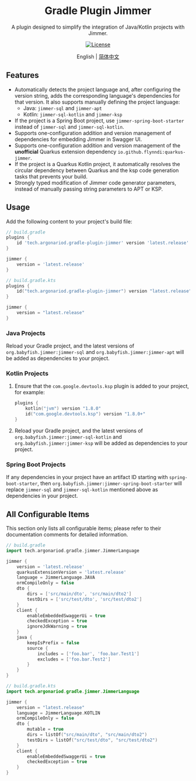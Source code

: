<h1 align="center">Gradle Plugin Jimmer</h1>

<p align="center">A plugin designed to simplify the integration of Java/Kotlin projects with Jimmer.</p>

<div align="center">
<a href="LICENSE"> 
    <img src="https://img.shields.io/github/license/ArgonarioD/gradle-plugin-jimmer" alt="License">
</a>
</div>

<p align="center">
English | <a href="README_zh_CN.md">简体中文</a>
</p>

## Features

- Automatically detects the project language and, after configuring the version string, adds the corresponding language's dependencies for that version. It also supports manually defining the project language:
    - Java: `jimmer-sql` and `jimmer-apt`
    - Kotlin: `jimmer-sql-kotlin` and `jimmer-ksp`
- If the project is a Spring Boot project, use `jimmer-spring-boot-starter` instead of `jimmer-sql` and `jimmer-sql-kotlin`.
- Supports one-configuration addition and version management of dependencies for embedding Jimmer in Swagger UI.
- Supports one-configuration addition and version management of the **unofficial** Quarkus extension dependency `io.github.flynndi:quarkus-jimmer`.
- If the project is a Quarkus Kotlin project, it automatically resolves the circular dependency between Quarkus and the ksp code generation tasks that prevents your build.
- Strongly typed modification of Jimmer code generator parameters, instead of manually passing string parameters to APT or KSP.

## Usage

Add the following content to your project's build file:

```groovy
// build.gradle
plugins {
    id 'tech.argonariod.gradle-plugin-jimmer' version 'latest.release'
}

jimmer {
    version = 'latest.release'
}
```

```kotlin
// build.gradle.kts
plugins {
    id("tech.argonariod.gradle-plugin-jimmer") version "latest.release"
}

jimmer {
    version = "latest.release"
}
```

### Java Projects

Reload your Gradle project, and the latest versions of `org.babyfish.jimmer:jimmer-sql` and `org.babyfish.jimmer:jimmer-apt` will be added as dependencies to your project.

### Kotlin Projects

1. Ensure that the `com.google.devtools.ksp` plugin is added to your project, for example:
    ```kotlin
    plugins {
        kotlin("jvm") version "1.8.0"
        id("com.google.devtools.ksp") version "1.8.0+"
    }
    ```
2. Reload your Gradle project, and the latest versions of `org.babyfish.jimmer:jimmer-sql-kotlin` and `org.babyfish.jimmer:jimmer-ksp` will be added as dependencies to your project.

### Spring Boot Projects

If any dependencies in your project have an artifact ID starting with `spring-boot-starter`, then `org.babyfish.jimmer:jimmer-spring-boot-starter` will replace `jimmer-sql` and `jimmer-sql-kotlin` mentioned above as dependencies in your project.

## All Configurable Items

This section only lists all configurable items; please refer to their documentation comments for detailed information.

```groovy
// build.gradle
import tech.argonariod.gradle.jimmer.JimmerLanguage

jimmer {
    version = 'latest.release'
    quarkusExtensionVersion = 'latest.release'
    language = JimmerLanguage.JAVA
    ormCompileOnly = false
    dto {
        dirs = ['src/main/dto', 'src/main/dto2']
        testDirs = ['src/test/dto', 'src/test/dto2']
    }
    client {
        enableEmbeddedSwaggerUi = true
        checkedException = true
        ignoreJdkWarning = true
    }
    java {
        keepIsPrefix = false
        source {
            includes = ['foo.bar', 'foo.bar.Test1']
            excludes = ['foo.bar.Test2']
        }
    }
}
```

```kotlin
// build.gradle.kts
import tech.argonariod.gradle.jimmer.JimmerLanguage

jimmer {
    version = "latest.release"
    language = JimmerLanguage.KOTLIN
    ormCompileOnly = false
    dto {
        mutable = true
        dirs = listOf("src/main/dto", "src/main/dto2")
        testDirs = listOf("src/test/dto", "src/test/dto2")
    }
    client {
        enableEmbeddedSwaggerUi = true
        checkedException = true
    }
}
```